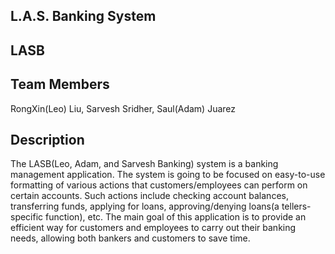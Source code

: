 ## L.A.S. Banking System
## LASB
## Team Members
RongXin(Leo) Liu, Sarvesh Sridher, Saul(Adam) Juarez

## Description
The LASB(Leo, Adam, and Sarvesh Banking) system is a banking management application. The system is going to be focused on easy-to-use formatting of various actions that customers/employees can perform on certain accounts. Such actions include checking account balances, transferring funds, applying for loans, approving/denying loans(a tellers-specific function), etc. The main goal of this application is to provide an efficient way for customers and employees to carry out their banking needs, allowing both bankers and customers to save time.   
